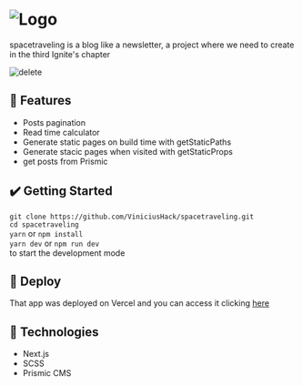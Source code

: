 # ![Logo](https://user-images.githubusercontent.com/60555584/162856704-d1499bee-6694-481e-aed5-56310cb63e88.svg)
spacetraveling is a blog like a newsletter, a project where we need to create in the third Ignite's chapter


![delete](https://user-images.githubusercontent.com/60555584/161459419-d18993a3-f234-4734-9d87-714d473091f0.gif)


## 🔨 Features
- Posts pagination
- Read time calculator
- Generate static pages on build time with getStaticPaths
- Generate stacic pages when visited with getStaticProps
- get posts from Prismic 

## ✔️ Getting Started
`git clone https://github.com/ViniciusHack/spacetraveling.git`<br>
`cd spacetraveling`<br>
`yarn` or `npm install`<br>
`yarn dev` or `npm run dev`<br>
to start the development mode

## 🚀 Deploy
That app was deployed on Vercel and you can access it clicking <a href="https://spacetraveling-one.vercel.app">here</a>

## 🔧 Technologies
- Next.js
- SCSS
- Prismic CMS
